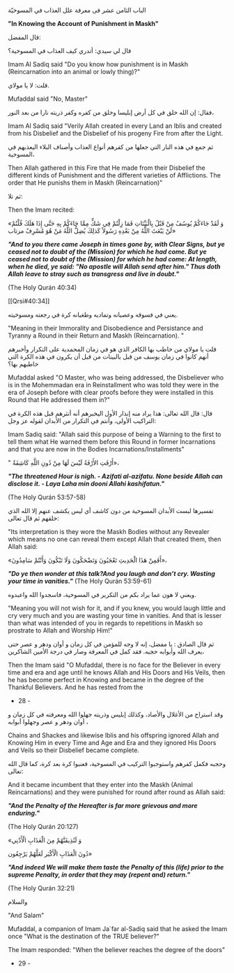 الباب الثامن عشر فى معرفة علل العذاب في المسوخيّة 

**"In Knowing the Account of Punishment in Maskh"**

قال المفضل: 

قال لي سيدي: أتدري كيف العذاب في المسوخية؟ 


Imam Al Sadiq said "Do you know how punishment is in Maskh (Reincarnation into an animal or lowly thing)?"


قلت: لا يا مولاي. 

Mufaddal said "No, Master"

فقال: إن الله خلق في كل أرض إبليسا وخلق من كفره وكفر ذريته نارا من بعد النور، 

Imam Al Sadiq said "Verily Allah created in every Land an Iblis and created from his Disbelief and the Disbelief of his progeny Fire from after the Light.

ثم جمع في هذه النار التي جعلها من كفرهم أنواع العذاب وأصناف البلاء اليعذبهم في المسوخية، 

Then Allah gathered in this Fire that He made from their Disbelief the different kinds of Punishment and the different varieties of Afflictions. The order that He punishs them in Maskh (Reincarnation)"

ثم تلا: 

Then the Imam recited:

«وَ لَقَدْ جَاءَكُمْ يُوسُفُ مِنْ قَبْلُ بِالْبَيِّنَاتِ فَمَا زِلْتُمْ فِي شَكٍّ مِمَّا جَاءَكُمْ بِهِ حَتَّى إِذَا هَلَكَ قُلْتُمْ لَنْ يَبْعَثَ اللَّهُ مِنْ بَعْدِهِ رَسُولاً كَذلِكَ يُضِلُّ اللَّهُ مَنْ هُوَ مُسْرِفٌ مزتاب» 

_**"And to you there came Joseph in times gone by, with Clear Signs, but ye ceased not to doubt of the (Mission) for which he had come. But ye ceased not to doubt of the (Mission) for which he had come: At length, when he died, ye said: "No apostle will Allah send after him." Thus doth Allah leave to stray such as transgress and live in doubt."**_

(The Holy Qurán 40:34)

[[Qrsi#40:34]]

يعني في فسوقه وعصيانه وتماديه وطغيانه كرة في رجعته ومسوخيته. 

"Meaning in their Immorality and Disobedience and Persistance and Tyranny a Round in their Return and Maskh (Reincarnation). "

قلت يا مولاي من خاطب بها الكافر الذي هو في زمان المحمدية على التكرار وأخبرهم أنهم كانوا في زمان يوسف من قبل بالبينات من قبل أن يكرون في هذه الكرة التي خاطبهم بها؟ 

Mufaddal asked "O Master, who was being addressed, the Disbeliever who is in the Mohemmadan era in Reinstallment who was told they were in the era of Joseph before with clear proofs before they were installed in this Round that He addressed them in?"

قال: قال الله تعالى: هذا يراد منه إنذار الأول اليخبرهم أنه أنثرهم قبل هذه الكرة في التراكيب الأولى، وأنتم في التكرار من الأبدان لقوله عز وجل: 

Imam Sadiq said: "Allah said this purpose of being a Warning to the first to tell them what He warned them before this Round in former Incarnations and that you are now in the Bodies Incarnations/Installments"

" أَرْفَتِ الأَرْفَةُ لَيْسَ لَهَا مِنْ دُونِ اللَّهِ كَاشِفَةٌ»، 

_**"The threatened Hour is nigh. - Azifati al-azifatu. None beside Allah can disclose it. - Laya Laha min dooni Allahi kashifatun."**_

(The Holy Qurán 53:57-58)

تفسيرها لبست الأبدان المسوخية من دون كاشف أي ليس یكشف عنهم إلا الله الذي خلقهم ثم قال تعالى: 

"Its interpretation is they wore the Maskh Bodies without any Revealer which means no one can reveal them except Allah that created them, then Allah said:

«أَفَمِنْ هَذَا الْحَدِيثِ تَعْجَبُونَ وَتَضْحَكُونَ وَلَا تَبْكُونَ وَأَنْتُمْ سَامِدُونَ»، 

_**"Do ye then wonder at this talk?And you laugh and don’t cry. Wasting your time in vanities."**_ (The Holy Qurán 53:59-61)

ويعني لا هون عما يراد بكم من التكرير في المسوخية، فاسجدوا الله واعبدوه. 

"Meaning you will not wish for it, and if you knew, you would laugh little and cry very much and you are wasting your time in vanities. And that is lesser than what was intended of you in regards to repetitions in Maskh so prostrate to Allah and Worship Him!"

ثم قال الصادق : يا مفضل، إنه لا وجه للمؤمن في كل زمان و أوان ودهر و عصر حتى يعرف الله وأبوابه حجبه. فقد كمل في المعرفة وصار في درجة الأمين الشاكرين، 

Then the Imam said "O Mufaddal, there is no face for the Believer in every time and era and age until he knows Allah and His Doors and His Veils, then he has become perfect in Knowing and became in the degree of the Thankful Believers. And he has rested from the

- 28 -

وقد استراح من الأغلال والأصاد، وكذلك إبليس وذريته جهلوا الله ومعرفته في كل زمان و أوان ودهر و عصر وجهلوا أبوابه ، 

Chains and Shackes and likewise Iblis and his offspring ignored Allah and Knowing Him in every Time and Age and Era and they ignored His Doors and Veils so their Disbelief became complete.

وحجبه فكمل كفرهم واستوجبوا التركيب في المسوخية، فعنبوا كرة بعد كرة، كما قال الله تعالى: 

And it became incumbent that they enter into the Maskh (Animal Reincarnations) and they were punished for round after round as Allah said:

_**"And the Penalty of the Hereafter is far more grievous and more enduring."**_

(The Holy Qurán 20:127)

«وَ لَنُذِيقَنَّهُمْ مِنَ الْعَذَابِ الْأَدْنِي 

دُونَ الْعَذَابِ الْأَكْبَر لَعَلَّهُمْ يَرْجِعُون» 

_**"And indeed We will make them taste the Penalty of this (life) prior to the supreme Penalty, in order that they may (repent and) return."**_

(The Holy Qurán 32:21)

والسلام

"And Salam"

Mufaddal, a companion of Imam Ja´far al-Sadiq said that he asked the Imam once "What is the destination of the TRUE believer?"

The Imam responded: "When the believer reaches the degree of the doors"

- 29 -